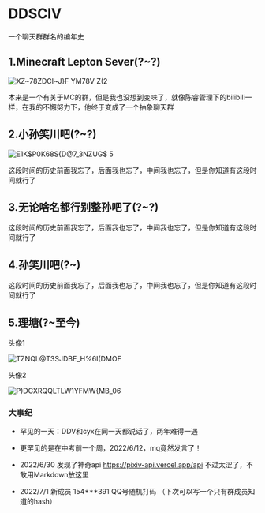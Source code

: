 # DDSClV
一个聊天群群名的编年史


## 1.Minecraft Lepton Sever(?~?)
![XZ~78ZDCI~J}F YM78V Z(2](https://user-images.githubusercontent.com/82752641/162927862-f9b9fd21-dbf7-41a1-9c7b-b29c76bc2663.jpg)

本来是一个有关于MC的群，但是我也没想到变味了，就像陈睿管理下的bilibili一样，在我的不懈努力下，他终于变成了一个抽象聊天群
## 2.小孙笑川吧(?~?)
![E1K$P0K68S{D@7_3NZUG$ 5](https://user-images.githubusercontent.com/82752641/162928192-6b6f121a-5952-485f-b146-d8369898bcd7.jpg)

这段时间的历史前面我忘了，后面我也忘了，中间我也忘了，但是你知道有这段时间就行了
## 3.无论啥名都行别整孙吧了(?~?)
这段时间的历史前面我忘了，后面我也忘了，中间我也忘了，但是你知道有这段时间就行了
## 4.孙笑川吧(?~)
这段时间的历史前面我忘了，后面我也忘了，中间我也忘了，但是你知道有这段时间就行了
## 5.理塘(?~至今)
头像1

![TZNQL@T3SJDBE_H%6I(DMOF](https://user-images.githubusercontent.com/82752641/162928683-6c1f8a8d-278a-42a4-8929-7fa474deec2c.jpg)

头像2

![P)DCXRQQLTLW1YFMW{MB_06](https://user-images.githubusercontent.com/82752641/162928229-3a89145f-e388-4953-9391-c6c7673d86ed.jpg)

### 大事纪
- 罕见的一天：DDV和cyx在同一天都说话了，两年难得一遇

- 更罕见的是在中考前一个周，2022/6/12，mq竟然发言了！

- 2022/6/30 发现了神奇api https://pixiv-api.vercel.app/api 不过太涩了，不敢用Markdown放这里

- 2022/7/1 新成员 154***391 QQ号随机打码 （下次可以写一个只有群成员知道的hash）
